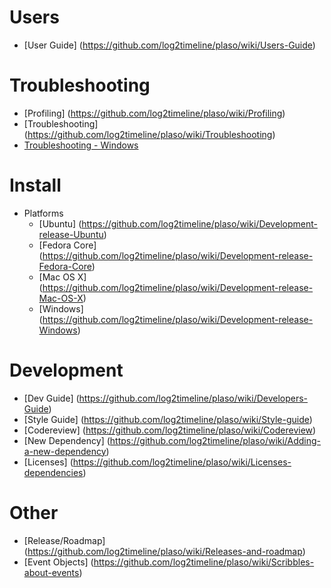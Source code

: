 # Users

 * [User Guide] (https://github.com/log2timeline/plaso/wiki/Users-Guide)

# Troubleshooting

 * [Profiling] (https://github.com/log2timeline/plaso/wiki/Profiling)
 * [Troubleshooting] (https://github.com/log2timeline/plaso/wiki/Troubleshooting)
 * [Troubleshooting - Windows](https://github.com/log2timeline/plaso/wiki/Troubleshooting-Windows)

# Install

 * Platforms
   * [Ubuntu] (https://github.com/log2timeline/plaso/wiki/Development-release-Ubuntu)
   * [Fedora Core] (https://github.com/log2timeline/plaso/wiki/Development-release-Fedora-Core)
   * [Mac OS X] (https://github.com/log2timeline/plaso/wiki/Development-release-Mac-OS-X)
   * [Windows] (https://github.com/log2timeline/plaso/wiki/Development-release-Windows)

# Development

 * [Dev Guide] (https://github.com/log2timeline/plaso/wiki/Developers-Guide)
 * [Style Guide] (https://github.com/log2timeline/plaso/wiki/Style-guide)
 * [Codereview] (https://github.com/log2timeline/plaso/wiki/Codereview)
 * [New Dependency] (https://github.com/log2timeline/plaso/wiki/Adding-a-new-dependency)
 * [Licenses] (https://github.com/log2timeline/plaso/wiki/Licenses-dependencies)

# Other

 * [Release/Roadmap] (https://github.com/log2timeline/plaso/wiki/Releases-and-roadmap)
 * [Event Objects] (https://github.com/log2timeline/plaso/wiki/Scribbles-about-events)
